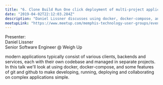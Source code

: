 ```yaml
---
title: "6. Clone Build Run One click deployment of multi-project applications with git and docker"
date: "2019-04-02T22:12:03.284Z"
description: "Daniel Lissner discusses using docker, docker-compose, and some features of git and github to make developing, running, deploying and collaborating on complex applications simple."
meetupLink: "https://www.meetup.com/memphis-technology-user-groups/events/hxxpfqyzgbdb/"
---
```


Presenter:  
Daniel Lissner  
Senior Software Engineer @ Weigh Up

modern applications typically consist of various clients, backends and services, each with their own codebase and managed in separate projects. In this talk we'll look at using docker, docker-compose, and some features of git and github to make developing, running, deploying and collaborating on complex applications simple.
